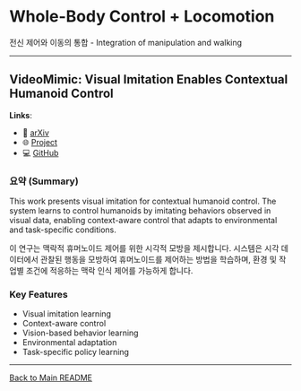 # Whole-Body Control + Locomotion

전신 제어와 이동의 통합 - Integration of manipulation and walking

---


## VideoMimic: Visual Imitation Enables Contextual Humanoid Control

**Links**:
- 📄 [arXiv](https://arxiv.org/abs/2505.03729)
- 🌐 [Project](https://www.videomimic.net/)
- 💻 [GitHub](https://github.com/hongsukchoi/VideoMimic)


### 요약 (Summary)

 This work presents visual imitation for contextual humanoid control. The system learns to control humanoids by imitating behaviors observed in visual data, enabling context-aware control that adapts to environmental and task-specific conditions.

 이 연구는 맥락적 휴머노이드 제어를 위한 시각적 모방을 제시합니다. 시스템은 시각 데이터에서 관찰된 행동을 모방하여 휴머노이드를 제어하는 방법을 학습하며, 환경 및 작업별 조건에 적응하는 맥락 인식 제어를 가능하게 합니다.

### Key Features
- Visual imitation learning
- Context-aware control
- Vision-based behavior learning
- Environmental adaptation
- Task-specific policy learning

---


[Back to Main README](../README.md)
